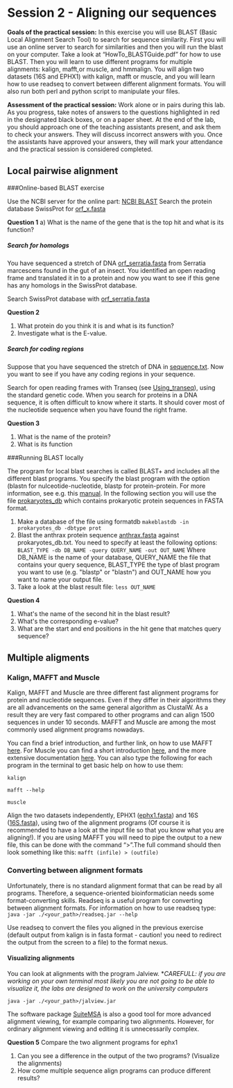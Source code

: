 
# Session 2 - Aligning our sequences 

**Goals of the practical session:** In this exercise you will use BLAST (Basic Local Alignment Search Tool) to search for sequence similarity. First you will use an online server to search for similarities and then you will run the blast on your computer. Take a look at “HowTo_BLASTGuide.pdf” for how to use BLAST. Then you will learn to use different programs for multiple alignments: kalign, mafft,or muscle, and hmmalign. You will align two datasets (16S and EPHX1) with kalign, mafft or muscle, and you will learn how to use readseq to convert between different alignment formats. You will also run both perl and python script to manipulate your files.

**Assessment of the practical session:** Work alone or in pairs during this lab. As you progress, take notes of answers to the questions highlighted in red in the designated black boxes, or on a paper sheet. At the end of the lab, you should approach one of the teaching assistants present, and ask them to check your answers. They will discuss incorrect answers with you. Once the assistants have approved your answers, they will mark your attendance and the practical session is considered completed.

## Local pairwise alignment
###Online-based BLAST exercise

Use the NCBI server for the online part: [NCBI BLAST](https://blast.ncbi.nlm.nih.gov/Blast.cgi?PROGRAM=blastp&PAGE_TYPE=BlastSearch&LINK_LOC=blasthome)
Search the protein database SwissProt for [orf_x.fasta](./DATA/Lab2/orf_x.fasta)

**Question 1**
a) What is the name of the gene that is the top hit and what is its function?

##### Search for homologs

You have sequenced a stretch of DNA [orf_serratia.fasta](./DATA/Lab2/orf_serratia.fasta) from Serratia marcescens found in the gut of an insect. You identified an open reading frame and translated it in to a protein and now you want to see if this gene has any homologs in the SwissProt database.

Search SwissProt database with [orf_serratia.fasta](./DATA/Lab2/orf_serratia.fasta)

**Question 2**
1. What protein do you think it is and what is its function?
2. Investigate what is the E-value.

##### Search for coding regions

Suppose that you have sequenced the stretch of DNA in [sequence.txt](./DATA/Lab2/sequence.txt). Now you want to see if you have any coding regions in your sequence.

Search for open reading frames with Transeq (see [Using_transeq](./extra/Using_transeq.md)), using the standard genetic code. When you search for proteins in a DNA sequence, it is often difficult to know where it starts. It should cover most of the nucleotide sequence when you have found the right frame.

**Question 3**
1. What is the name of the protein?
2. What is its function

###Running BLAST locally

The program for local blast searches is called BLAST+ and includes all the different blast programs. You specify the blast program with the option (blastn for nulceotide-nucleotide, blastp for protein-protein. For more information, see e.g. this [manual](https://www.animalgenome.org/bioinfo/resources/manuals/blast2.2.24/user_manual.pdf). In the following section you will use the file [prokaryotes_db](./DATA/Lab2/prokaryotes_db) which contains prokaryotic protein sequences in FASTA format.


1. Make a database of the file using formatdb
`makeblastdb -in prokaryotes_db -dbtype prot`
2. Blast the anthrax protein sequence [anthrax.fasta](./DATA/Lab2/anthrax.fasta) against prokaryotes_db.txt. You need to specify at least the following options:
`BLAST_TYPE -db DB_NAME -query QUERY_NAME -out OUT_NAME`
   Where DB_NAME is the name of your database, QUERY_NAME the file that
contains your query sequence, BLAST_TYPE the type of blast program you
want to use (e.g. "blastp" or "blastn") and OUT_NAME how you want to
name your output file.
3. Take a look at the blast result file:
`less OUT_NAME`

**Question 4**

1. What's the name of the second hit in the blast result?
2. What's the corresponding e-value?
3. What are the start and end positions in the hit gene that matches query sequence?


## Multiple aligments 
### Kalign, MAFFT and Muscle

Kalign, MAFFT and Muscle are three different fast alignment programs for protein and nucleotide sequences. Even if they differ in their algorithms they are all advancements on the same general algorithm as ClustalW. As a result they are very fast compared to other programs and can align 1500 sequences in under 10 seconds. MAFFT and Muscle are among the most commonly used alignment programs nowadays.

You can find a brief introduction, and further link, on how to use MAFFT [here](https://mafft.cbrc.jp/alignment/software/). For Muscle you can find a short introduction [here](http://www.drive5.com/muscle/manual/basic_alignment.html), and the more extensive documentation [here](http://www.drive5.com/muscle/manual/). You can also type the following for each program in the terminal to get basic help on how to use them:

`kalign`

`mafft --help`

`muscle`

Align the two datasets independently, EPHX1 ([ephx1.fasta](./DATA/Lab2/ephx1.fasta)) and 16S ([16S.fasta](./DATA/Lab2/16S.fasta)), using two of the alignment programs (Of course it is recommended to have a look at the input file so that you know what you are aligning!). If you are using MAFFT you will need to pipe the output to a new file, this
can be done with the command “>”.The full command should then look something like this:
`mafft (infile) > (outfile)`

### Converting between alignment formats
Unfortunately, there is no standard alignment format that can be read by all programs. Therefore, a sequence-oriented bioinformatician needs some format-converting skills. Readseq is a useful program for converting between alignment formats. For information on how to use readseq type:
`java -jar ./<your_path>/readseq.jar --help`

Use readseq to convert the files you aligned in the previous exercise (default output from kalign is in fasta format - caution! you need to redirect the output from the screen to a file) to the format nexus.

#### Visualizing alignments
You can look at alignments with the program Jalview.
**CAREFULL: if you are working on your own terminal most likely you are not going to be able to visualize it, the labs are designed to work on the university computers*

`java -jar ./<your_path>/jalview.jar`

The software package [SuiteMSA](http://bioinfolab.unl.edu/~canderson/SuiteMSA/) is also a good tool for more advanced alignment viewing, for example comparing two alignments. However, for ordinary alignment viewing and editing it is unnecessarily complex.

**Question 5** 
Compare the two alignment programs for ephx1
1. Can you see a difference in the output of the two programs? (Visualize the alignments)
2. How come multiple sequence align programs can produce different results?


